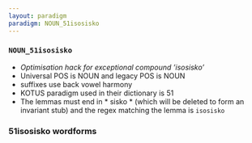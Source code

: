 ```yaml
---
layout: paradigm
paradigm: NOUN_51isosisko
---
```

### ` NOUN_51isosisko `

* _Optimisation hack for exceptional compound ’isosisko’_
* Universal POS is NOUN and legacy POS is NOUN
* suffixes use back vowel harmony
* KOTUS paradigm used in their dictionary is 51
* The lemmas must end in * sisko * (which will be deleted to form an invariant stub) and the regex matching the lemma is ` isosisko `

### 51isosisko wordforms


